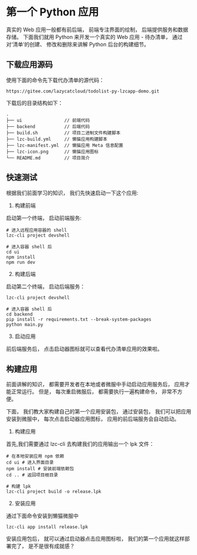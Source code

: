 # 第一个 Python 应用
真实的 Web 应用一般都有前后端， 前端专注界面的绘制， 后端提供服务和数据存储。 下面我们就用 Python 来开发一个真实的 Web 应用 - 待办清单， 通过对‘清单’的创建、 修改和删除来讲解 Python 后台的构建细节。

## 下载应用源码
使用下面的命令先下载代办清单的源代码：

```shell
https://gitee.com/lazycatcloud/todolist-py-lzcapp-demo.git
```

下载后的目录结构如下：
```shell
.
├── ui                // 前端代码
├── backend           // 后端代码
├── build.sh          // 项目二进制文件构建脚本
├── lzc-build.yml     // 懒猫应用构建脚本
├── lzc-manifest.yml  // 懒猫应用 Meta 信息配置
├── lzc-icon.png      // 懒猫应用图标
└── README.md         // 项目简介
```

## 快速测试
根据我们前面学习的知识， 我们先快速启动一下这个应用:

1. 构建前端

启动第一个终端， 启动前端服务:

```shell
# 进入远程应用容器的 shell
lzc-cli project devshell

# 进入容器 shell 后
cd ui
npm install
npm run dev
```

2. 构建后端

启动第二个终端， 启动后端服务：

```shell
lzc-cli project devshell

# 进入容器 shell 后
cd backend
pip install -r requirements.txt --break-system-packages
python main.py
```

3. 启动应用

前后端服务后， 点击启动器图标就可以查看代办清单应用的效果啦。

## 构建应用
前面讲解的知识， 都需要开发者在本地或者微服中手动启动应用服务后， 应用才能正常运行。 但是， 每次重启微服后， 都需要执行一遍构建命令， 非常不方便。

下面， 我们教大家构建自己的第一个应用安装包， 通过安装包， 我们可以把应用安装到微服中， 每次点击启动器应用图标， 应用的前后端服务会自动启动。

1. 构建应用

首先,我们需要通过 lzc-cli 去构建我们的应用输出一个 lpk 文件：

```shell
# 在本地安装应用 npm 依赖
cd ui # 进入界面目录
npm install # 安装前端依赖包
cd .. # 返回项目根目录

# 构建 lpk
lzc-cli project build -o release.lpk
```

2. 安装应用

通过下面命令安装到懒猫微服中

```shell
lzc-cli app install release.lpk
```

安装应用包后， 就可以通过启动器点击应用图标啦， 我们的第一个应用就这样部署完了， 是不是很有成就感？
